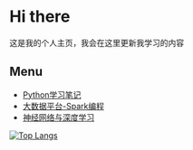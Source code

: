 # Hi there
这是我的个人主页，我会在这里更新我学习的内容

## Menu
- [Python学习笔记](https://github.com/Yuchen-Zhou/PythonLearning)
- [大数据平台-Spark编程](https://github.com/Yuchen-Zhou/SparkWithBigdata)
- [神经网络与深度学习](https://github.com/Yuchen-Zhou/NN_and_DL)



[![Top Langs](https://github-readme-stats.vercel.app/api/top-langs/?username=Yuchen-Zhou&layout=compact&theme=tokyonight)](https://github.com/anuraghazra/github-readme-stats)

